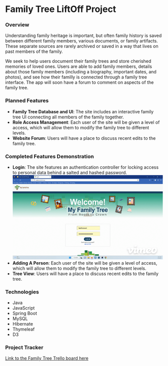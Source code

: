 # Family Tree LiftOff Project

### Overview
Understanding family heritage is important, but often family history is saved between different family members, various documents, or family artifacts. These separate sources are rarely archived or saved in a way that lives on past members of the family.

We seek to help users document their family trees and store cherished memories of loved ones. Users are able to add family members, details about those family members (including a biography, important dates, and photos), and see how their familly is connected through a family tree interface. The app will soon have a forum to comment on aspects of the family tree.

### Planned Features
- **Family Tree Database and UI**: The site includes an interactive family tree UI connecting all members of the family together.
- **Role Access Management**: Each user of the site will be given a level of access, which will allow them to modify the family tree to different levels.
- **Website Forum**: Users will have a place to discuss recent edits to the family tree.

### Completed Features Demonstration
- **Login**: The site features an authentication controller for locking access to personal data behind a salted and hashed password.
![Animation of logging into the website](FamilyTree_presentation_login-high.gif)
- **Adding A Person**: Each user of the site will be given a level of access, which will allow them to modify the family tree to different levels.
- **Tree View**: Users will have a place to discuss recent edits to the family tree.

### Technologies
- Java
- JavaScript
- Spring Boot
- MySQL
- Hibernate
- Thymeleaf
- D3

### Project Tracker
[Link to the Family Tree Trello board here](https://trello.com/invite/b/4YeLWqGq/ATTI1b74ecab932970eb856649da25d1104653993F90/family-tree)
